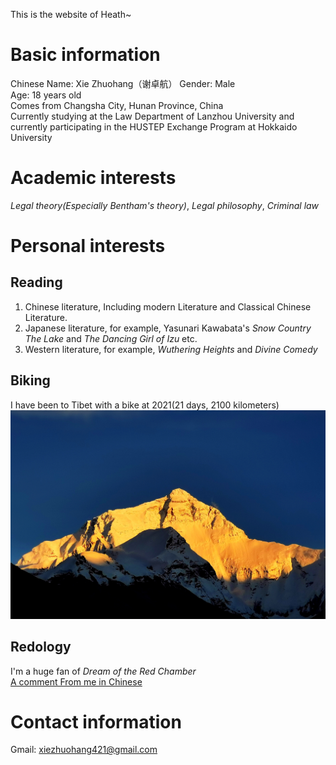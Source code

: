 This is the website of Heath~
# Basic information
Chinese Name: Xie Zhuohang（谢卓航）
Gender: Male  
Age: 18 years old  
Comes from Changsha City, Hunan Province, China  
Currently studying at the Law Department of Lanzhou University and currently participating in the HUSTEP Exchange Program at Hokkaido University  
# Academic interests
_Legal theory(Especially Bentham's theory)_, _Legal philosophy_, _Criminal law_
# Personal interests
## Reading
1. Chinese literature, Including modern Literature and Classical Chinese Literature.
2. Japanese literature, for example, Yasunari Kawabata's *Snow Country* *The Lake* and *The Dancing Girl of Izu*  etc.
3. Western literature, for example, *Wuthering Heights* and *Divine Comedy*
## Biking
I have been to Tibet with a bike at 2021(21 days, 2100 kilometers)   
![Qomulangma](https://github.com/Sisyphusaa/Sisyphusaa.github.io/raw/main/Qomulangma.jpg)
## Redology
I'm a huge fan of *Dream of the Red Chamber*  
[A comment From me in Chinese](https://mp.weixin.qq.com/s/qNR7e66Hq5B-f6OxeHmzQA)
# Contact information  
Gmail: xiezhuohang421@gmail.com
